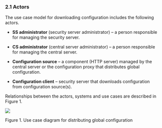 ### 2.1 Actors

The use case model for downloading configuration includes the following
actors.

-   **SS administrator** (security server administrator) – a person
    responsible for managing the security server.

-   **CS administrator** (central server administrator) – a person
    responsible for managing the central server.

-   **Configuration source** – a component (HTTP server) managed by the
    central server or the configuration proxy that distributes global
    configuration.

-   **Configuration client** – security server that downloads
    configuration from configuration source(s).

Relationships between the actors, systems and use cases are described in
Figure 1.

![](img/use_case_diagaram_disto_global_conf.png)

Figure 1. Use case diagram for distributing global configuration